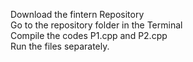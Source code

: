 Download the fintern Repository <br>
Go to the repository folder in the Terminal <br>
Compile the codes P1.cpp and P2.cpp      <br>
Run the files separately.

